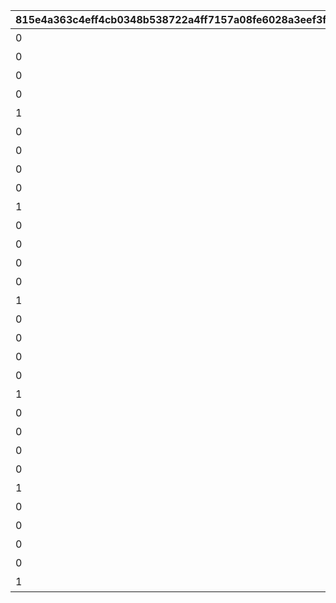 |815e4a363c4eff4cb0348b538722a4ff7157a08fe6028a3eef3f79333c479245|8d0e5322d04f08c5d87e34a51351981cf7fc7a1bbb70b504de3357c65515a1be|f46b7ee8bf2c4b4120661c37840059a750ccda25c8165a79437fe4a553c2bfcc|1710c6533f06e503b96cf77b9644ee244bb4a6159d3949dd970f584e39ee2434|b68f90dd33da7d9bfe09a60a735dcdf8a7af05531ff8d729426f62cd91dd4c54|82454cbef8544358ebe3c92ec786e25c9fef332392b1d123898d78f8073616e4|0b2516a0a1460e795be7fb5df022f6188656c0e4e97016418571dfdbd0851f57|78dccd237cd2f38f2bd75ee8d2fe66dd55e7bd439be3c3280bbbcf22162ecc2f|fa5cd46fd3cb281618b3b4b24e8584d2b399b759bc01b4927123bffb515e0ab9|16908510557ef3d3c31dfbc652eda275ed7cc54a20597ee58cfc2a807da21f16|80327be51d1b4141ebc5e9e7e8d5872c8949fc4179aa82125a5e17df660fb6bc|
| --- | --- | --- | --- | --- | --- | --- | --- | --- | --- | --- |
|0|10143105|10116111|1|10116|207300|1|0|0|イワアライグマの生態メモ①|0|
|0|0|10116112|1|10116|207300|2|0|0|イワアライグマの生態メモ②|0|
|0|0|10116113|1|10116|207300|3|0|0|イワアライグマの生態メモ③|0|
|0|0|10116114|1|10116|207300|4|0|0|イワアライグマの生態メモ④|0|
|1|0|10116115|1|10116|207300|5|75|91002|洗い物のお師匠さま|8|
|0|0|10116121|1|10116|207000|1|0|0|ワッパダヌキの生態メモ①|0|
|0|0|10116122|1|10116|207000|2|0|0|ワッパダヌキの生態メモ②|0|
|0|0|10116123|1|10116|207000|3|0|0|ワッパダヌキの生態メモ③|0|
|0|0|10116124|1|10116|207000|4|0|0|ワッパダヌキの生態メモ④|0|
|1|0|10116125|1|10116|207000|5|75|91002|小さな再会と一化かし|8|
|0|0|10116131|1|10116|305700|1|0|0|ゴブリングレートの生態メモ①|0|
|0|0|10116132|1|10116|305700|2|0|0|ゴブリングレートの生態メモ②|0|
|0|0|10116133|1|10116|305700|3|0|0|ゴブリングレートの生態メモ③|0|
|0|0|10116134|1|10116|305700|4|0|0|ゴブリングレートの生態メモ④|0|
|1|0|10116135|1|10116|305700|5|75|91002|学びはまず形から|8|
|0|10143105|10116211|2|10116|206900|1|0|0|スリーピィオウルの生態メモ①|0|
|0|0|10116212|2|10116|206900|2|0|0|スリーピィオウルの生態メモ②|0|
|0|0|10116213|2|10116|206900|3|0|0|スリーピィオウルの生態メモ③|0|
|0|0|10116214|2|10116|206900|4|0|0|スリーピィオウルの生態メモ④|0|
|1|0|10116215|2|10116|206900|5|75|91002|天にも昇る寝心地|8|
|0|0|10116221|2|10116|304600|1|0|0|ライライの生態メモ①|0|
|0|0|10116222|2|10116|304600|2|0|0|ライライの生態メモ②|0|
|0|0|10116223|2|10116|304600|3|0|0|ライライの生態メモ③|0|
|0|0|10116224|2|10116|304600|4|0|0|ライライの生態メモ④|0|
|1|0|10116225|2|10116|304600|5|75|91002|それぞれの在り方を大切に|8|
|0|0|10116231|2|10116|215300|1|0|0|ニャットの生態メモ①|0|
|0|0|10116232|2|10116|215300|2|0|0|ニャットの生態メモ②|0|
|0|0|10116233|2|10116|215300|3|0|0|ニャットの生態メモ③|0|
|0|0|10116234|2|10116|215300|4|0|0|ニャットの生態メモ④|0|
|1|0|10116235|2|10116|215300|5|75|91002|あなたが教えてくれたこと|8|
